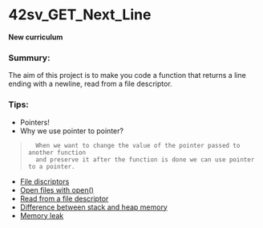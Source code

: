 # 42sv_GET_Next_Line

**New curriculum**

### Summury:

The aim of this project is to make you code a function that returns a line ending with a newline, read from a file descriptor.

### Tips:

* Pointers!
* Why we use pointer to pointer? 

>       When we want to change the value of the pointer passed to another function 
>       and preserve it after the function is done we can use pointer to a pointer.

* [File discriptors](https://en.m.wikipedia.org/wiki/File_descriptor)
* [Open files with open()](https://pubs.opengroup.org/onlinepubs/009695399/functions/open.html)
* [Read from a file descriptor](https://www.systutorials.com/docs/linux/man/2-read/)
* [Difference between stack and heap memory](https://techdifferences.com/difference-between-stack-and-heap.html)
* [Memory leak](https://developer.ibm.com/technologies/systems/articles/au-toughgame/)
